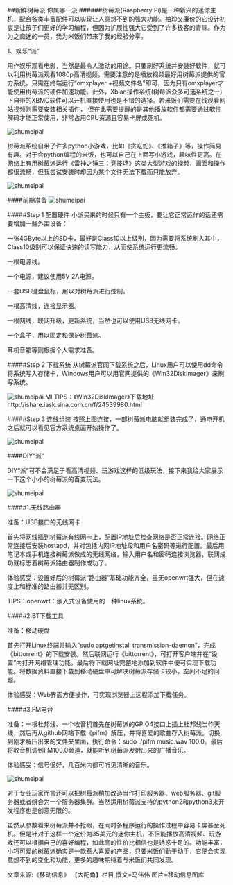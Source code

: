 ﻿
##新鲜树莓派 你属哪一派
######树莓派(Raspberry Pi)是一种新兴的迷你主机，配合各类丰富配件可以实现让人意想不到的强大功能。袖珍又廉价的它设计初衷是让孩子们更好的学习编程，但因为扩展性强大它受到了许多极客的青睐。作为为之痴迷的一员，我为米饭们带来了我的经验分享。

1、娱乐“派”

用作娱乐观看电影，当然是最令人激动的用途。只要刷好系统并安装好软件，就可以利用树莓派观看1080p高清视频。需要注意的是播放视频最好用树莓派提供的官方系统，只需在终端运行“omxplayer +视频文件名”即可，因为只有omxplayer才能使用树莓派的硬件加速功能。此外，Xbian操作系统(树莓派众多可选系统之一)下自带的XBMC软件可以开机直接使用也是不错的选择。若米饭们需要在线观看网站视频则需要安装相关插件， 但在此需要提醒的是其他播放软件都需要通过软件解码才能正常使用，非常占用CPU资源且容易卡屏或死机。

![shumeipai](../src/1_1.jpg)

树莓派系统自带了许多python小游戏，比如《贪吃蛇》、《推箱子》等，操作简易有趣。对于会python编程的米饭，也可以自己在上面写小游戏，趣味性更高。在网络上有用树莓派运行《雷神之锤三：竞技场》这类大型游戏的视频，画面和操作都很流畅，但我尝试安装时却因为某个文件无法下载而只能放弃。

![shumeipai](../src/1_2.jpg)

####前期准备
![shumeipai](../src/1_3.jpg)

#####Step 1 配置硬件
小派买来的时候只有一个主板，要让它正常运作的话还需要增加一些外围设备：

一张4GByte以上的SD卡，最好是Class10以上级别，因为需要将系统刷入其中，Class10级别可以保证快速的读写能力，从而使系统运行更流畅。

一根电源线。

一个电源，建议使用5V 2A电源。

一套USB键盘鼠标，用以对树莓派进行控制。

一根高清线，连接显示器。

一根网线，联网升级，更新系统，当然也可以使用USB无线网卡。

一个盒子，用以固定和保护树莓派。

耳机音箱等则根据个人需求准备。

#####Step 2 下载系统
从树莓派官网下载系统之后，Linux用户可以使用dd命令将系统写入存储卡，Windows用户可以用官网提供的《Win32DiskImager》来刷写系统。

![shumeipai](../src/1_4.jpg)
MI TIPS：《Win32DiskImager》下载地址http://ishare.iask.sina.com.cn/f/24539980.html

#####Step 3 连线组装
按照上图连接，一部树莓派电脑就组装完成了，通电开机之后就可以看见官方系统桌面开始操作了。

![shumeipai](../src/1_5.jpg)

####DIY“派”

DIY“派”可不会满足于看高清视频、玩游戏这样的低级玩法，接下来我给大家展示一下这个小小的树莓派的百变玩法。

![shumeipai](../src/1_6.jpg)

#####1.无线路由器

准备：USB接口的无线网卡

首先将网线插到树莓派有线网卡上，配置IP地址后检查网络是否正常连接。网络正常连接后安装hostapd，并对包括内网IP地址段和用户名密码等进行配置。最后用笔记本或手机连接树莓派做成的无线网络，输入用户名和密码连接浏览器，联网成功就标志着树莓派路由器制作成功了。

体验感受：设置好后的树莓派“路由器”基础功能齐全，虽无openwrt强大，但在速度上和标准的路由器并无区别。

TIPS：openwrt：嵌入式设备使用的一种linux系统。

#####2.BT下载工具

准备：移动硬盘

首先打开Linux终端并输入“sudo aptgetinstall transmission-daemon”，完成《bittorrent》的下载安装。然后联网运行《bittorrent》，可打开客户端并在“设置”内打开网络管理功能。最后将下载网址完整地添加到软件中便可实现下载功能。将数据资料直接下载到移动硬盘中可解决树莓派存储卡较小，空间不足的问题。

体验感受：Web界面方便操作，可实现浏览器上远程添加下载任务。

#####3.FM电台

准备：一根杜邦线、一个收音机首先在树莓派的GPIO4接口上插上杜邦线当作天线，然后再从github网站下载《pifm》解压，并将喜爱的歌曲存入树莓派。切换到刚才解压出来的文件夹里面，执行命令：sudo ./pifm music.wav 100.0。最后将收音机调到FM100.0频道，就能听到树莓派发射出来的广播音乐。

体验感受：信号很好，几百米内都可听见清晰的音乐。

![shumeipai](../src/1_7.jpg)

对于专业玩家而言还可以把树莓派稍加改造当作打印服务器、web服务器、git服务器或者组合为一个服务器集群。当然运用树莓派支持的python2和python3来开发程序也是创意无限的。

虽然从参数看来树莓派并不抢眼，在同时多程序运行的操作过程中容易卡屏甚至死机。但是针对于这样一个定价为35美元的迷你主机，不但能播放高清视频、玩游戏还可以根据自己的喜好编程，如此高的性价比相信也是诱惑十足的。功能丰富，小巧可爱的树莓派确实是一款惹人喜爱的产品，只要米饭们勤于动手，它便会实现意想不到的变化和功能，更多的趣味期待着与米饭们共同发现。

文章来源:《移动信息》 【大配角】栏目 撰文=马伟伟 图片=移动信息图库

